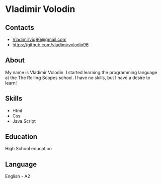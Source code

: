 # Vladimir Volodin

## Contacts
* Vladimirvig96@gmail.com
* https://github.com/vladimirvolodin96

## About
My name is Vladimir Volodin. I started learning the programming language at the The Rolling Scopes school. I have no skills, but I have a desire to learn!

## Skills
* Html
* Css
* Java Script

## Education
 High School education

## Language
English -  A2 
